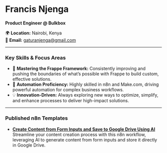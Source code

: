 # Francis Njenga

**Product Engineer @ Bulkbox**

🌍 **Location:** Nairobi, Kenya  
📧 **Email:** [gaturanjenga@gmail.com](mailto:gaturanjenga@gmail.com)

---

### Key Skills & Focus Areas
- 🚀 **Mastering the Frappe Framework:** Consistently improving and pushing the boundaries of what’s possible with Frappe to build custom, effective solutions.
- 🔄 **Automation Proficiency:** Highly skilled in n8n and Make.com, driving powerful automation for complex business workflows.
- 💡 **Innovation-Driven:** Always exploring new ways to optimize, simplify, and enhance processes to deliver high-impact solutions.

---

### Published n8n Templates

- **[Create Content from Form Inputs and Save to Google Drive Using AI](https://n8n.io/workflows/2525-create-content-from-form-inputs-and-save-it-to-google-drive-using-ai)**  
  Streamline your content creation process with this n8n workflow, leveraging AI to generate content from form inputs and store it directly in Google Drive.
